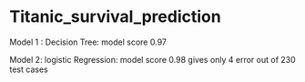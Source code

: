 # Titanic_survival_prediction
Model 1 : Decision Tree:
model score 0.97

Model 2: logistic Regression:
model score 0.98
gives only 4 error out of 230 test cases
